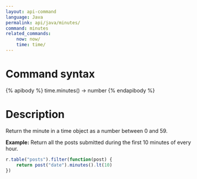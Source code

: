```yaml
---
layout: api-command
language: Java
permalink: api/java/minutes/
command: minutes
related_commands:
    now: now/
    time: time/
---
```


# Command syntax #

{% apibody %}
time.minutes() &rarr; number
{% endapibody %}

# Description #

Return the minute in a time object as a number between 0 and 59.

__Example:__ Return all the posts submitted during the first 10 minutes of every hour.

```js
r.table("posts").filter(function(post) {
    return post("date").minutes().lt(10)
})
```



